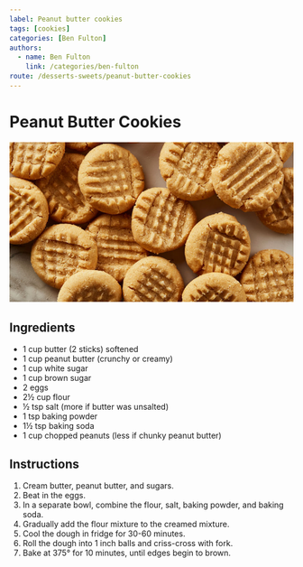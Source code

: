 ```yaml
---
label: Peanut butter cookies
tags: [cookies]
categories: [Ben Fulton]
authors:
  - name: Ben Fulton
    link: /categories/ben-fulton
route: /desserts-sweets/peanut-butter-cookies
---
```


# Peanut Butter Cookies
![Peanut butter. What more is there to say?](/static/banners/peanut-butter-cookies.jpg)

## Ingredients
- 1 cup butter (2 sticks) softened
- 1 cup peanut butter (crunchy or creamy)
- 1 cup white sugar
- 1 cup brown sugar
- 2 eggs
- 2½ cup flour 
- ½ tsp salt (more if butter was unsalted)
- 1 tsp baking powder 
- 1½ tsp baking soda
- 1 cup chopped peanuts (less if chunky peanut butter)

## Instructions
1. Cream butter, peanut butter, and sugars.
2. Beat in the eggs.
3. In a separate bowl, combine the flour, salt, baking powder, and baking soda.
4. Gradually add the flour mixture to the creamed mixture. 
5. Cool the dough in fridge for 30-60 minutes.
6. Roll the dough into 1 inch balls and criss-cross with fork. 
7. Bake at 375° for 10 minutes, until edges begin to brown.
